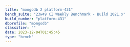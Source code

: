 ```yaml
---
title: "mongodb 2 platform-431"
bench_suite: "23w49 CI Weekly Benchmark - Build 2021.x"
build_number: "platform-431"
dbprofile: "mongodb"
classifier: ""
date: 2023-12-04T01:45:45
type: "bench"
---
```

